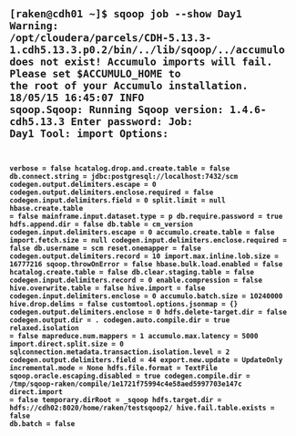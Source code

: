 <code> <b>[raken@cdh01 ~]$ sqoop job --show Day1<b/>
Warning: /opt/cloudera/parcels/CDH-5.13.3-1.cdh5.13.3.p0.2/bin/../lib/sqoop/../accumulo does not exist! Accumulo imports will fail.
Please set $ACCUMULO_HOME to the root of your Accumulo installation.
18/05/15 16:45:07 INFO sqoop.Sqoop: Running Sqoop version: 1.4.6-cdh5.13.3
Enter password: 
Job: Day1
Tool: import
Options:
----------------------------
verbose = false
hcatalog.drop.and.create.table = false
db.connect.string = jdbc:postgresql://localhost:7432/scm
codegen.output.delimiters.escape = 0
codegen.output.delimiters.enclose.required = false
codegen.input.delimiters.field = 0
split.limit = null
hbase.create.table = false
mainframe.input.dataset.type = p
db.require.password = true
hdfs.append.dir = false
db.table = cm_version
codegen.input.delimiters.escape = 0
accumulo.create.table = false
import.fetch.size = null
codegen.input.delimiters.enclose.required = false
db.username = scm
reset.onemapper = false
codegen.output.delimiters.record = 10
import.max.inline.lob.size = 16777216
sqoop.throwOnError = false
hbase.bulk.load.enabled = false
hcatalog.create.table = false
db.clear.staging.table = false
codegen.input.delimiters.record = 0
enable.compression = false
hive.overwrite.table = false
hive.import = false
codegen.input.delimiters.enclose = 0
accumulo.batch.size = 10240000
hive.drop.delims = false
customtool.options.jsonmap = {}
codegen.output.delimiters.enclose = 0
hdfs.delete-target.dir = false
codegen.output.dir = .
codegen.auto.compile.dir = true
relaxed.isolation = false
mapreduce.num.mappers = 1
accumulo.max.latency = 5000
import.direct.split.size = 0
sqlconnection.metadata.transaction.isolation.level = 2
codegen.output.delimiters.field = 44
export.new.update = UpdateOnly
incremental.mode = None
hdfs.file.format = TextFile
sqoop.oracle.escaping.disabled = true
codegen.compile.dir = /tmp/sqoop-raken/compile/1e1721f75994c4e58aed5997703e147c
direct.import = false
temporary.dirRoot = _sqoop
hdfs.target.dir = hdfs://cdh02:8020/home/raken/testsqoop2/
hive.fail.table.exists = false
db.batch = false
<code/>